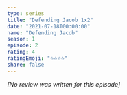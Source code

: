 ```yaml
---
type: series
title: "Defending Jacob 1x2"
date: "2021-07-18T00:00:00"
name: "Defending Jacob"
season: 1
episode: 2
rating: 4
ratingEmoji: "⭐️⭐️⭐️⭐️"
share: false
---
```


_[No review was written for this episode]_
